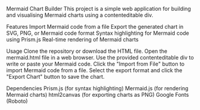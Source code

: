 Mermaid Chart Builder
This project is a simple web application for building and visualising Mermaid charts using a contenteditable div.

Features
Import Mermaid code from a file
Export the generated chart in SVG, PNG, or Mermaid code format
Syntax highlighting for Mermaid code using Prism.js
Real-time rendering of Mermaid charts

Usage
Clone the repository or download the HTML file.
Open the mermaid.html file in a web browser.
Use the provided contenteditable div to write or paste your Mermaid code.
Click the "Import from File" button to import Mermaid code from a file.
Select the export format and click the "Export Chart" button to save the chart.

Dependencies
Prism.js (for syntax highlighting)
Mermaid.js (for rendering Mermaid charts)
html2canvas (for exporting charts as PNG)
Google Fonts (Roboto)
